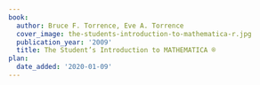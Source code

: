 ```yaml
---
book:
  author: Bruce F. Torrence, Eve A. Torrence
  cover_image: the-students-introduction-to-mathematica-r.jpg
  publication_year: '2009'
  title: The Student’s Introduction to MATHEMATICA ®
plan:
  date_added: '2020-01-09'
---
```

